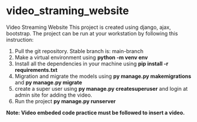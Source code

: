 # video_straming_website
Video Streaming Website
This project is created using django, ajax, bootstrap. The project can be run at your workstation by following this instruction:

1. Pull the git repository. Stable branch is: main-branch
2. Make a virtual environment using **python -m venv env** 
3. Install all the dependencies in your machine using **pip install -r requirements.txt**
4. Migration and migrate the models using **py manage.py makemigrations** and **py manage.py migrate**
5. create a super user using **py manage.py createsuperuser** and login at admin site for adding the video.
6. Run the project **py manage.py runserver**

**Note: Video embeded code practice must be followed to insert a video.**
